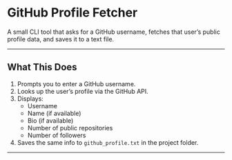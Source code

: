# GitHub Profile Fetcher

A small CLI tool that asks for a GitHub username, fetches that user’s public profile data, and saves it to a text file.

---

## What This Does

1. Prompts you to enter a GitHub username.
2. Looks up the user’s profile via the GitHub API.
3. Displays:
   - Username
   - Name (if available)
   - Bio (if available)
   - Number of public repositories
   - Number of followers
4. Saves the same info to `github_profile.txt` in the project folder.

---



